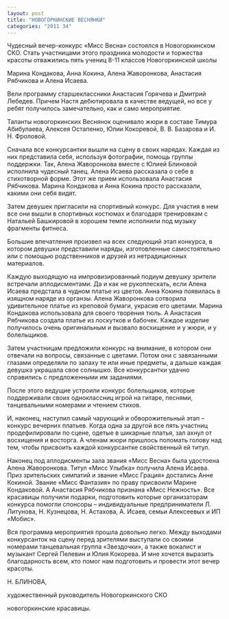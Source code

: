 ```yaml
---
layout: post
title: "НОВОГОРКИНСКИЕ ВЕСНЯНКИ"
categories: "2011 34"
---
```


Чудесный вечер-конкурс «Мисс Весна» состоялся в Новогоркинском СКО. Стать участницами этого праздника молодости и торжества красоты отважились пять учениц 8-11 классов Новогоркинской школы

Марина Кондакова, Анна  Кокина, Алена Жаворонкова, Анастасия Рябчикова и Алена Исаева.

Вели программу  старшеклассники Анастасия Горячева и Дмитрий Лебедев. Причем Настя дебютировала  в качестве ведущей, но все у ребят получилось замечательно, как и само  мероприятие.

Таланты новогоркинских  Веснянок оценивало жюри в составе Тимура Абибулаева, Алексея Остапенко, Юлии  Кокоревой, В. В. Базарова и И. Н. Фроловой.

Сначала все конкурсантки  вышли на сцену в своих нарядах. Каждая из них представила себя, используя  фотографии, помощь группы поддержки. Так, Алена Жаворонкова вместе с Юлией  Блиновой исполнила чудесный танец. Алена Исаева рассказала о себе в  стихотворной форме. Этот же прием использовала Анастасия Рябчикова. Марина  Кондакова и Анна Кокина просто рассказали, какими они себя видят.

Затем девушек пригласили на  спортивный конкурс. Для участия в нем все они вышли в спортивных костюмах и  благодаря тренировкам с Натальей Башкировой в хорошем темпе исполнили под  музыку фрагменты фитнеса.

Большие впечатления произвел  на всех следующий этап конкурса, в котором девушки представили наряды,  изготовленные самостоятельно или с помощью родственников и друзей из  нетрадиционных материалов.

Каждую выходящую на  импровизированный подиум девушку зрители встречали аплодисментами. Да и как не  рукоплескать, если Алена Исаева предстала в чудном платье из цветов. Анна  Кокина появилась в изящном наряде из органзы. Алена Жаворонкова сотворила  удивительное платье из креповой бумаги, украсив его цветами. Марина Кондакова  использовала для своего творения тюль. А Анастасия Рябчикова создала платье из  лоскутков и бабочек. Каждое изделие получилось очень оригинальным и вызвало  восхищение и у жюри, и у болельщиков.

Затем участницам предложили  конкурс на внимание, в котором они отвечали на вопросы, связанные с цветами.  Потом они с завязанными глазами определяли по запаху те или иные предметы, а  дальше каждая девушка украшала свое солнышко. Все конкурсантки удачно  справились с предложенными им заданиями.

После этого ведущие устроили  конкурс болельщиков, которые поддерживали своих одноклассниц игрой на гитаре,  песнями, танцевальными номерами и чтением стихов.

И, наконец, наступил самый чарующий  и обворожительный этап – конкурс вечерних платьев. Когда одна за другой все пять  участниц продефилировали по сцене, одетые в шикарные платья, зал ахнул от восхищения  и восторга. А членам жюри пришлось поломать голову над тем, чтобы присвоить  каждой конкурсантке свойственный ей титул.

Наконец под аплодисменты зала  звания «Мисс Весна» была удостоена Алена Жаворонкова. Титул «Мисс Улыбка»  получила Алена Исаева. Приз зрительских симпатий и звание «Мисс Грация»  достались Анне Кокиной. Звание «Мисс Фантазия» по праву присвоили Марине  Кондаковой. А Анастасия Рябчикова признана «Мисс Нежность». Все красавицы  получили подарки, подготовить которые организаторам конкурса помогли спонсоры –  индивидуальные предприниматели Л. Литунова, Н. Кузнецова, Н. Астахова, А. Исаев,  семьи Алексеевых и ИП «Мобис».

Вся программа мероприятия прошла  довольно легко. Между выходами конкурсанток на сцену перед зрителями выступали со  своими номерами танцевальная группа «Звездочки», а также вокалист и музыкант  Сергей Пелевин и Юлия Кокорева. И мне хочется выразить благодарность всем, кто  помог нам подготовить и провести этот вечер красоты.



Н. БЛИНОВА,

художественный руководитель  Новогоркинского СКО





новогоркинские красавицы.


